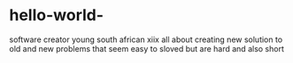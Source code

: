 # hello-world-
software creator 
young south african xiix all about creating new solution to old and new problems that seem easy to sloved but are hard and also short 
